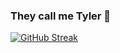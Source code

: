 ### They call me Tyler 👋

[![GitHub Streak](http://github-readme-streak-stats.herokuapp.com?user=tyler27&theme=shades-of-purple&hide_border=true&date_format=M%20j%5B%2C%20Y%5D&fire=AA46DD)](https://git.io/streak-stats)
